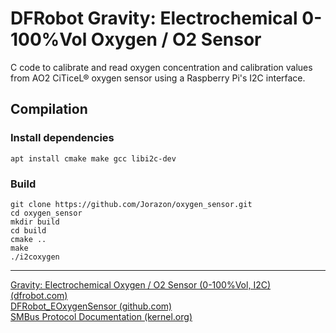 # DFRobot Gravity: Electrochemical 0-100%Vol Oxygen / O2 Sensor

C code to calibrate and read oxygen concentration and calibration values from AO2 CiTiceL® oxygen sensor using a Raspberry Pi's I2C interface.

## Compilation

### Install dependencies

```
apt install cmake make gcc libi2c-dev
```

### Build

```
git clone https://github.com/Jorazon/oxygen_sensor.git
cd oxygen_sensor
mkdir build
cd build
cmake ..
make
./i2coxygen
```

---

[Gravity: Electrochemical Oxygen / O2 Sensor (0-100%Vol, I2C) (dfrobot.com)](https://www.dfrobot.com/product-2569.html)  
[DFRobot_EOxygenSensor (github.com)](https://github.com/DFRobot/DFRobot_EOxygenSensor)  
[SMBus Protocol Documentation (kernel.org)](https://www.kernel.org/doc/Documentation/i2c/smbus-protocol)  
